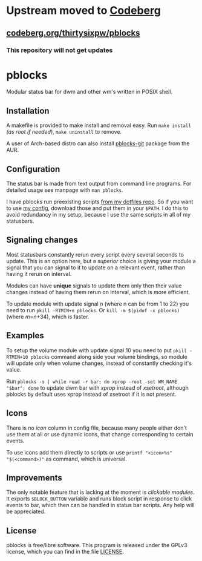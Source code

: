 # Upstream moved to [Codeberg](https://codeberg.org/thirtysixpw/pblocks)

## [codeberg.org/thirtysixpw/pblocks](https://codeberg.org/thirtysixpw/pblocks)

### This repository will not get updates

# pblocks

Modular status bar for dwm and other wm's written in POSIX shell.

## Installation

A makefile is provided to make install and removal easy.
Run `make install` *(as root if needed)*, `make uninstall` to remove.

A user of Arch-based distro can also install [pblocks-git](https://aur.archlinux.org/packages/pblocks-git) package from the AUR.

## Configuration

The status bar is made from text output from command line programs.
For detailed usage see manpage with `man pblocks`.

I have pblocks run preexisting scripts
[from my dotfiles repo](https://github.com/thirtysixpw/dotfiles/tree/master/.local/bin/statusbar).
So if you want to use [my config](https://github.com/thirtysixpw/dotfiles/blob/master/.config/pblocks/pblocksrc), download those and put them in your
`$PATH`. I do this to avoid redundancy in my setup, because I use the same
scripts in all of my statusbars.

## Signaling changes

Most statusbars constantly rerun every script every several seconds to update.
This is an option here, but a *superior* choice is giving your module a signal
that you can signal to it to update on a relevant event, rather than having it
rerun on interval.

Modules can have **unique** signals to update them only then their value changes
instead of having them rerun on interval, which is more efficient.

To  update  module with update signal *n* (where n can be from 1 to 22)
you need to run `pkill -RTMIN+n pblocks`.
Or `kill -m $(pidof -x pblocks)` (where *m*=*n*+34), which is faster.

## Examples

To setup the volume module with update signal 10 you need to put
`pkill -RTMIN+10 pblocks` command along side your volume bindings,
so module will update only when volume changes, instead of constantly checking it's value.

Run `pblocks -s | while read -r bar; do xprop -root -set WM_NAME "$bar"; done`
to update dwm bar with *xprop* instead of *xsetroot*, although pblocks by
default uses xprop instead of xsetroot if it is not present.

## Icons

There is no *icon* column in config file, because many people either don't use them at all
or use dynamic icons, that change corresponding to certain events.

To use icons add them directly to scripts or use `printf "<icon>%s" "$(<command>)"` as
command, which is universal.

## Improvements

The only notable feature that is lacking at the moment is *clickable modules*.
It exports `$BLOCK_BUTTON` variable and runs block script in response to click events
to bar, which then can be handled in status bar scripts. Any help will be appreciated.

## License

pblocks is free/libre software. This program is released under the GPLv3
license, which you can find in the file [LICENSE](LICENSE).
